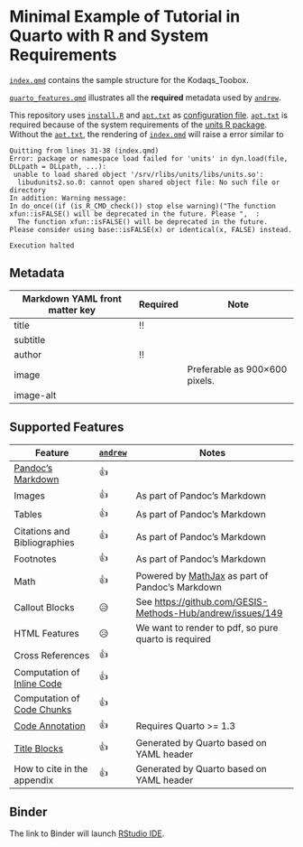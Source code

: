 # Minimal Example of Tutorial in Quarto with R and System Requirements

[`index.qmd`](index.qmd)  contains the sample structure for the Kodaqs_Toobox.

[`quarto_features.qmd`](quarto_features.qmd) illustrates all the **required** metadata used by [`andrew`](https://github.com/GESIS-Methods-Hub/andrew).

This repository uses [`install.R`](install.R) and [`apt.txt`](apt.txt) as [configuration file](https://mybinder.readthedocs.io/en/latest/using/config_files.html).
[`apt.txt`](apt.txt) is required because of the system requirements of the [units R package](https://cran.r-project.org/web/packages/units/index.html).
Without the [`apt.txt`](apt.txt), the rendering of [`index.qmd`](index.qmd) will raise a error similar to

```
Quitting from lines 31-38 (index.qmd) 
Error: package or namespace load failed for 'units' in dyn.load(file, DLLpath = DLLpath, ...):
 unable to load shared object '/srv/rlibs/units/libs/units.so':
  libudunits2.so.0: cannot open shared object file: No such file or directory
In addition: Warning message:
In do_once((if (is_R_CMD_check()) stop else warning)("The function xfun::isFALSE() will be deprecated in the future. Please ",  :
  The function xfun::isFALSE() will be deprecated in the future. Please consider using base::isFALSE(x) or identical(x, FALSE) instead.

Execution halted
```

## Metadata

| Markdown YAML front matter key | Required | Note |
| --- | --- | --- |
| title | ‼️ | |
| subtitle | | |
| author | ‼️ | |
| image | | Preferable as 900×600 pixels. |
| image-alt | | |

## Supported Features

| Feature                                                                   | [`andrew`](https://github.com/GESIS-Methods-Hub/andrew) | Notes                                                                       |
|---------------------------------------------------------------------------|---------------------------------------------------------|-----------------------------------------------------------------------------|
| [Pandoc’s Markdown](https://pandoc.org/MANUAL.html#pandocs-markdown)      | 👍                                                      |                                                                             |
| Images                                                                    | 👍                                                      | As part of Pandoc’s Markdown                                                |
| Tables                                                                    | 👍                                                      | As part of Pandoc’s Markdown                                                |
| Citations and Bibliographies                                              | 👍                                                      | As part of Pandoc’s Markdown                                                |
| Footnotes                                                                 | 👍                                                      | As part of Pandoc’s Markdown                                                |
| Math                                                                      | 👍                                                      | Powered by [MathJax](https://www.mathjax.org/) as part of Pandoc’s Markdown |
| Callout Blocks                                                            | 😥                                                      | See https://github.com/GESIS-Methods-Hub/andrew/issues/149                  |
| HTML Features                                                             | 😥                                                      | We want to render to pdf, so pure quarto is required                        |
| Cross References                                                          | 👍                                                      |                                                                             |
| Computation of [Inline Code](https://rmarkdown.rstudio.com/lesson-4.html) | 👍                                                      |                                                                             |
| Computation of [Code Chunks](https://rmarkdown.rstudio.com/lesson-3.html) | 👍                                                      |                                                                             |
| [Code Annotation](https://quarto.org/docs/authoring/code-annotation.html) | 👍                                                      | Requires Quarto >= 1.3                                                      |
| [Title Blocks](https://quarto.org/docs/authoring/title-blocks.html)       | 👍                                                      | Generated by Quarto based on YAML header                                    |
| How to cite in the appendix                                               | 👍                                                      | Generated by Quarto based on YAML header                                    |

## Binder

The link to Binder will launch [RStudio IDE](https://posit.co/products/open-source/rstudio-server/).
